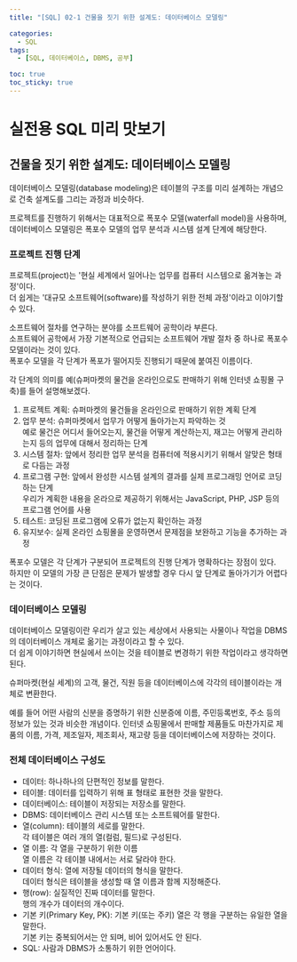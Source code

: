 ```yaml
---
title: "[SQL] 02-1 건물을 짓기 위한 설계도: 데이터베이스 모델링"

categories: 
  - SQL
tags:
  - [SQL, 데이터베이스, DBMS, 공부]

toc: true
toc_sticky: true
---
```


# 실전용 SQL 미리 맛보기

## 건물을 짓기 위한 설계도: 데이터베이스 모델링

데이터베이스 모델링(database modeling)은 테이블의 구조를 미리 설계하는 개념으로 건축 설계도를 그리는 과정과 비슷하다. 


프로젝트를 진행하기 위해서는 대표적으로 폭포수 모델(waterfall model)을 사용하며, 데이터베이스 모델링은 폭포수 모델의 업무 분석과 시스템 설계 단계에 해당한다.


### 프로젝트 진행 단계

프로젝트(project)는 '현실 세계에서 일어나는 업무를 컴퓨터 시스템으로 옮겨놓는 과정'이다. <br> 더 쉽게는 '대규모 소프트웨어(software)를 작성하기 위한 전체 과정'이라고 이야기할 수 있다.


소프트웨어 절차를 연구하는 분야를 소프트웨어 공학이라 부른다. <br> 소프트웨어 공학에서 가장 기본적으로 언급되는 소프트웨어 개발 절차 중 하나로 폭포수 모델이라는 것이 있다. <br> 폭포수 모델을 각 단계가 폭포가 떨어지듯 진행되기 때문에 붙여진 이름이다.


각 단계의 의미를 예(슈퍼마켓의 물건을 온라인으로도 판매하기 위해 인터넷 쇼핑몰 구축)를 들어 설명해보겠다. 

1. 프로젝트 계획: 슈퍼마켓의 물건들을 온라인으로 판매하기 위한 계획 단계
2. 업무 분석: 슈퍼마켓에서 업무가 어떻게 돌아가는지 파악하는 것 <br> 예로 물건은 어디서 들어오는지, 물건을 어떻게 계산하는지, 재고는 어떻게 관리하는지 등의 업무에 대해서 정리하는 단계
3. 시스템 절차: 앞에서 정리한 업무 분석을 컴퓨터에 적용시키기 위해서 알맞은 형태로 다듬는 과정
4. 프로그램 구현: 앞에서 완성한 시스템 설계의 결과를 실제 프로그래밍 언어로 코딩하는 단계 <br> 우리가 계획한 내용을 온라으로 제공하기 위해서는 JavaScript, PHP, JSP 등의 프로그램 언어를 사용
5. 테스트: 코딩된 프로그램에 오류가 없는지 확인하는 과정
6. 유지보수: 실제 온라인 쇼핑몰을 운영하면서 문제점을 보완하고 기능을 추가하는 과정


폭포수 모델은 각 단계가 구분되어 프로젝트의 진행 단계가 명확하다는 장점이 있다. <br> 하지만 이 모델의 가장 큰 단점은 문제가 발생할 경우 다시 앞 단계로 돌아가기가 어렵다는 것이다.


### 데이터베이스 모델링

데이터베이스 모델링이란 우리가 살고 있는 세상에서 사용되는 사물이나 작업을 DBMS의 데이터베이스 개체로 옮기는 과정이라고 할 수 있다. <br> 더 쉽게 이야기하면 현실에서 쓰이는 것을 테이블로 변경하기 위한 작업이라고 생각하면 된다.


슈퍼마켓(현실 세계)의 고객, 물건, 직원 등을 데이터베이스에 각각의 테이블이라는 개체로 변환한다.


예를 들어 어떤 사람의 신분을 증명하기 위한 신분증에 이름, 주민등록번호, 주소 등의 정보가 있는 것과 비슷한 개념이다. 인터넷 쇼핑물에서 판매할 제품들도 마찬가지로 제품의 이름, 가격, 제조일자, 제조회사, 재고량 등을 데이터베이스에 저장하는 것이다.


### 전체 데이터베이스 구성도

- 데이터: 하나하나의 단편적인 정보를 말한다.
- 테이블: 데이터를 입력하기 위해 표 형태로 표현한 것을 말한다.
- 데이터베이스: 테이블이 저장되는 저장소를 말한다. 
- DBMS: 데이터베이스 관리 시스템 또는 소프트웨어를 말한다.
- 열(column): 테이블의 세로를 말한다. <br> 각 테이블은 여러 개의 열(컬럼, 필드)로 구성된다.
- 열 이름: 각 열을 구분하기 위한 이름 <br> 열 이름은 각 테이블 내에서는 서로 달라야 한다.
- 데이터 형식: 열에 저장될 데이터의 형식을 말한다. <br> 데이터 형식은 테이블을 생성할 때 열 이름과 함께 지정해준다.
- 행(row): 실질적인 진짜 데이터를 말한다. <br> 행의 개수가 데이터의 개수이다.
- 기본 키(Primary Key, PK): 기본 키(또는 주키) 열은 각 행을 구분하는 유일한 열을 말한다. <br> 기본 키는 중복되어서는 안 되며, 비어 있어서도 안 된다.
- SQL: 사람과 DBMS가 소통하기 위한 언어이다.



